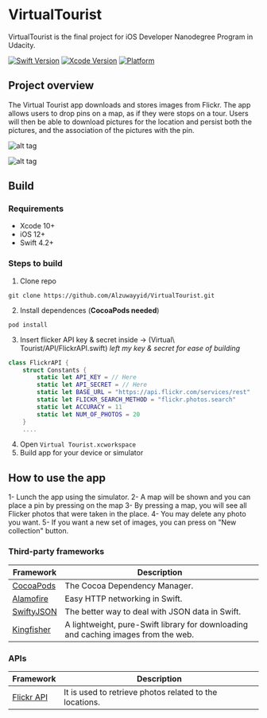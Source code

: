 # VirtualTourist

VirtualTourist is the final project for iOS Developer Nanodegree Program in Udacity.

[![Swift Version](https://img.shields.io/badge/Swift-4.2-success.svg)](https://swift.org)
[![Xcode Version](https://img.shields.io/badge/Xcode-10.1-success.svg)](https://swift.org)
[![Platform](https://img.shields.io/cocoapods/p/LFAlertController.svg?style=flat)](https://swift.org)


## Project overview
The Virtual Tourist app downloads and stores images from Flickr. The app allows users to drop pins on a map, as if they were stops on a tour. Users will then be able to download pictures for the location and persist both the pictures, and the association of the pictures with the pin.

![alt tag](https://i.ibb.co/CJy83S0/1-3.png)

![alt tag](https://i.ibb.co/BNpd77s/2.png)

## Build
### Requirements
* Xcode 10+
* iOS 12+
* Swift 4.2+


### Steps to build
1. Clone repo 
```
git clone https://github.com/Alzuwayyid/VirtualTourist.git
```

2. Install dependences (**CocoaPods needed**)
```
pod install
```

3. Insert flicker API key & secret inside -> (Virtual\ Tourist/API/FlickrAPI.swift) *left my key & secret for ease of building*
```swift
class FlickrAPI {
    struct Constants {
        static let API_KEY = // Here
        static let API_SECRET = // Here
        static let BASE_URL = "https://api.flickr.com/services/rest"
        static let FLICKR_SEARCH_METHOD = "flickr.photos.search"
        static let ACCURACY = 11
        static let NUM_OF_PHOTOS = 20
    }
    ....
```

4. Open `Virtual Tourist.xcworkspace`
5. Build app for your device or simulator

## How to use the app
1- Lunch the app using the simulator.
2- A map will be shown and you can place a pin by pressing on the map
3- By pressing a map, you will see all Flicker photos that were taken in the place.
4- You may delete any photo you want.
5- If you want a new set of images, you can press on "New collection" button.


### Third-party frameworks

| Framework | Description |
| --- | --- 
| [CocoaPods](https://github.com/CocoaPods/CocoaPods) | The Cocoa Dependency Manager. |
| [Alamofire](https://github.com/Alamofire/Alamofire) | Easy HTTP networking in Swift. |
| [SwiftyJSON](https://github.com/SwiftyJSON/SwiftyJSON) | The better way to deal with JSON data in Swift.|
| [Kingfisher](https://github.com/onevcat/Kingfisher) | A lightweight, pure-Swift library for downloading and caching images from the web.|

### APIs
| Framework | Description |
| --- | --- |
| [Flickr API](https://www.flickr.com/services/api/) | It is used to retrieve photos related to the locations. |
